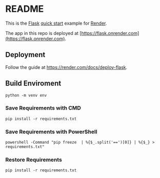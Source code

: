 # README

This is the [Flask](http://flask.pocoo.org/) [quick start](http://flask.pocoo.org/docs/1.0/quickstart/#a-minimal-application) example for [Render](https://render.com).

The app in this repo is deployed at [https://flask.onrender.com](https://flask.onrender.com).

## Deployment

Follow the guide at https://render.com/docs/deploy-flask.


## Build Enviroment
```
python -m venv env
```
### Save Requirements with CMD
```
pip install -r requirements.txt
```

### Save Requirements with PowerShell
``` 
powershell -Command "pip freeze  | %{$_.split('==')[0]} | %{$_} > requirements.txt"
```

### Restore Requirements
```
pip install -r requirements.txt
```